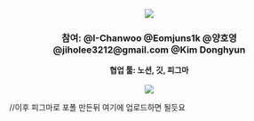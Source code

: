 <div align = "center">
  <a href="https://github.com/I-Chanwoo/github-readme-stats">
    <img align="center" src="https://capsule-render.vercel.app/api?type=venom&height=200&text=웹%20프로젝트&align=center" />
  </a>
  <h3>참여: @I-Chanwoo @Eomjuns1k @양호영 @jiholee3212@gmail.com @Kim Donghyun</h3>
  <b>협업 툴: 노션, 깃, 피그마</b>
  <br>
  <br>
  <a href="https://github.com/I-Chanwoo/github-readme-stats">
  <img align="center" src="https://github-readme-stats.vercel.app/api/top-langs/?username=I-Chanwoo&size_weight=0.5&count_weight=0.5" />
  </a>
</div>

//이후 피그마로 포폴 만든뒤 여기에 업로드하면 될듯요
